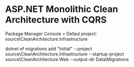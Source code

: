 # ASP.NET Monolithic Clean Architecture with CQRS
Package Manager Console > Defaul project: source\CleanArchitecture.Infrastructure

dotnet ef migrations add "Initial" --project source\CleanArchitecture.Infrastructure --startup-project source\CleanArchitecture.Web --output-dir Data\Migrations
